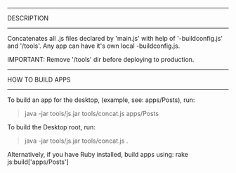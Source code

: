 *************************************************************
DESCRIPTION
*************************************************************
Concatenates all .js files declared by 'main.js' with 
help of '-buildconfig.js' and '/tools'. Any app can have
it's own local -buildconfig.js.

IMPORTANT: Remove '/tools' dir before deploying to production.




*************************************************************
HOW TO BUILD APPS
*************************************************************

To build an app for the desktop, (example, see: apps/Posts), run:
> java -jar tools/js.jar tools/concat.js apps/Posts


To build the Desktop root, run:
> java -jar tools/js.jar tools/concat.js .

Alternatively, if you have Ruby installed, build apps using:
rake js:build['apps/Posts']






